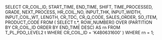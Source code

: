 SELECT CR_COIL_ID,
       START_TIME,
       END_TIME,
       SHIFT,
       TIME_PROCESSED,
       GRADE,
       NEXT_PROCESS,
       HR_COIL_NO,
       INPUT_THK,
       INPUT_WIDTH,
       INPUT_COIL_WT,
       LENGTH,
       CR_TDC,
       CR_Q_CODE,
       SALES_ORDER,
       SO_ITEM,
       PRODUCT_CODE
FROM (
    SELECT t.*,
           ROW_NUMBER() OVER (PARTITION BY CR_COIL_ID ORDER BY END_TIME DESC) AS rn
    FROM   T_PL_PDO_LEVEL2 t
    WHERE  CR_COIL_ID = 'K4B0631600'
)
WHERE rn = 1;